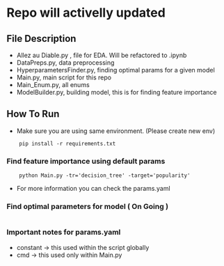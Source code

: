 
# Repo will activelly updated 

## File Description 
- Allez au Diable.py , file for EDA. Will be refactored to .ipynb
- DataPreps.py, data preprocessing
- HyperparametersFinder.py, finding optimal params for a given model
- Main.py, main script for this repo
- Main_Enum.py, all enums
- ModelBuilder.py, building model, this is for finding feature importance

## How To Run 
- Make sure you are using same environment. (Please create new env)
```
    pip install -r requirements.txt
```
### Find feature importance using default params
```
    python Main.py -tr='decision_tree' -target='popularity'
```
- For more information you can check the params.yaml

### Find optimal parameters for model ( On Going )
```

```

### Important notes for params.yaml
- constant -> this used within the script globally
- cmd -> this used only within Main.py


